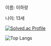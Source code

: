 이름: 이하랑

나이: 13세

[![Solved.ac Profile](http://mazassumnida.wtf/api/generate_badge?boj=harang7447)](https://solved.ac/harang7447)

![Top Langs](https://github-readme-stats.vercel.app/api/top-langs/?username=harang7447&layout=demo&theme=dark)
